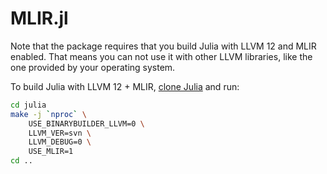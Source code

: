 # MLIR.jl

Note that the package requires that you build Julia with LLVM 12 and MLIR enabled. That means you can not use it with other LLVM libraries, like the one provided by your operating system.

To build Julia with LLVM 12 + MLIR, [clone Julia](https://github.com/JuliaLang/julia) and run:

```sh
cd julia
make -j `nproc` \
    USE_BINARYBUILDER_LLVM=0 \
    LLVM_VER=svn \
    LLVM_DEBUG=0 \
    USE_MLIR=1
cd ..
```
